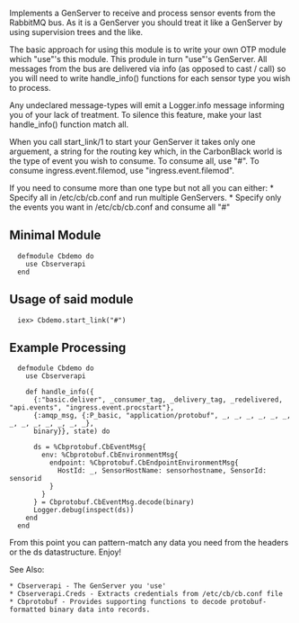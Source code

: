   Implements a GenServer to receive and process sensor events from the RabbitMQ bus.
  As it is a GenServer you should treat it like a GenServer by using supervision
  trees and the like.

  The basic approach for using this module is to write your own OTP module which
  "use"'s this module.  This produle in turn "use"'s GenServer.  All messages from
  the bus are delivered via info (as opposed to cast / call) so you will need
  to write handle_info() functions for each sensor type you wish to process.

  Any undeclared message-types will emit a Logger.info message informing you of
  your lack of treatment.  To silence this feature, make your last handle_info()
  function match all.

  When you call start_link/1 to start your GenServer it takes only one arguement,
  a string for the routing key which, in the CarbonBlack world is the type of
  event you wish to consume.  To consume all, use "#".  To consume ingress.event.filemod,
  use "ingress.event.filemod".

  If you need to consume more than one type but not all you can either:
    * Specify all in /etc/cb/cb.conf and run multiple GenServers.
    * Specify only the events you want in /etc/cb/cb.conf and consume all "#"

  ## Minimal Module

      defmodule Cbdemo do
        use Cbserverapi
      end

  ## Usage of said module

      iex> Cbdemo.start_link("#")
  
  ## Example Processing

      defmodule Cbdemo do
        use Cbserverapi

        def handle_info({
          {:"basic.deliver", _consumer_tag, _delivery_tag, _redelivered, "api.events", "ingress.event.procstart"},
          {:amqp_msg, {:P_basic, "application/protobuf", _, _, _, _, _, _, _, _, _, _, _, _, _},
          binary}}, state) do
     
          ds = %Cbprotobuf.CbEventMsg{
            env: %Cbprotobuf.CbEnvironmentMsg{
              endpoint: %Cbprotobuf.CbEndpointEnvironmentMsg{
                HostId: _, SensorHostName: sensorhostname, SensorId: sensorid
              }
            }
          } = Cbprotobuf.CbEventMsg.decode(binary)
          Logger.debug(inspect(ds))
        end
      end

  From this point you can pattern-match any data you need from the headers or the ds
  datastructure.  Enjoy!

  See Also:

    * Cbserverapi - The GenServer you 'use'
    * Cbserverapi.Creds - Extracts credentials from /etc/cb/cb.conf file
    * Cbprotobuf - Provides supporting functions to decode protobuf-formatted binary data into records.

